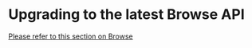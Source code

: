 <a name="upgrading-to-the-latest-browse-api"></a>
# Upgrading to the latest Browse API

[Please refer to this section on Browse](top-extensions-browse.md)